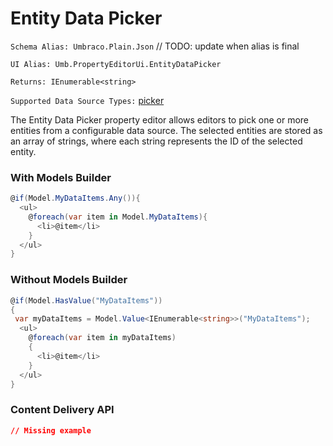 # Entity Data Picker

`Schema Alias: Umbraco.Plain.Json` // TODO: update when alias is final

`UI Alias: Umb.PropertyEditorUi.EntityDataPicker`

`Returns: IEnumerable<string>`

`Supported Data Source Types:` [picker](../../../../customizing/property-editors/property-editor-data-source-types/README.md)

The Entity Data Picker property editor allows editors to pick one or more entities from a configurable data source. The selected entities are stored as an array of strings, where each string represents the ID of the selected entity.

### With Models Builder

```csharp
@if(Model.MyDataItems.Any()){
  <ul>
    @foreach(var item in Model.MyDataItems){
      <li>@item</li>
    }
  </ul>
}
```

### Without Models Builder

```csharp
@if(Model.HasValue("MyDataItems"))
{
 var myDataItems = Model.Value<IEnumerable<string>>("MyDataItems");
  <ul>
    @foreach(var item in myDataItems)
    {
      <li>@item</li>
    }
  </ul>
}
```

### Content Delivery API
```json
// Missing example
```
